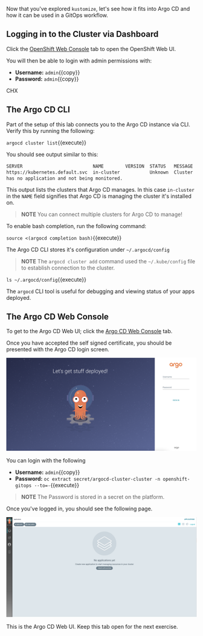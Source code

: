Now that you've explored `kustomize`, let's see how it fits into Argo
CD and how it can be used in a GitOps workflow.

## Logging in to the Cluster via Dashboard

Click the [OpenShift Web Console](https://console-openshift-console-[[HOST_SUBDOMAIN]]-443-[[KATACODA_HOST]].environments.katacoda.com) tab to open the OpenShift Web UI. 

You will then be able to login with admin permissions with:

* **Username:** ``admin``{{copy}}
* **Password:** ``admin``{{copy}}



CHX 
## The Argo CD CLI

Part of the setup of this lab connects you to the Argo CD instance via
CLI. Verify this by running the following:

`argocd cluster list`{{execute}}

You should see output similar to this:

```shell
SERVER                          NAME        VERSION  STATUS   MESSAGE
https://kubernetes.default.svc  in-cluster           Unknown  Cluster has no application and not being monitored.
```

This output lists the clusters that Argo CD manages. In this case
`in-cluster` in the `NAME` field signifies that Argo CD is managing the
cluster it's installed on.

> **NOTE** You can connect multiple clusters for Argo CD to manage!

To enable bash completion, run the following command:

`source <(argocd completion bash)`{{execute}}

The Argo CD CLI stores it's configuration under `~/.argocd/config`

> **NOTE** The `argocd cluster add` command used the `~/.kube/config` file to establish connection to the cluster.

`ls ~/.argocd/config`{{execute}}

The `argocd` CLI tool is useful for debugging and viewing status of your apps deployed.

## The Argo CD Web Console

To get to the Argo CD Web UI; click the [Argo CD Web Console](https://argocd-cluster-server-openshift-gitops.[[HOST_SUBDOMAIN]]-80-[[KATACODA_HOST]].environments.katacoda.com) tab.

Once you have accepted the self signed certificate, you should be
presented with the Argo CD login screen.

![ArgoCD Login](../../assets/gitops/argocd-login.png)

You can login with the following
* **Username:** ``admin``{{copy}}
* **Password:** `oc extract secret/argocd-cluster-cluster -n openshift-gitops --to=-`{{execute}}

> **NOTE** The Password is stored in a secret on the platform.

Once you've logged in, you should see the following page.

![ArgoCD](../../assets/gitops/argocd.png)

This is the Argo CD Web UI. Keep this tab open for the next exercise.